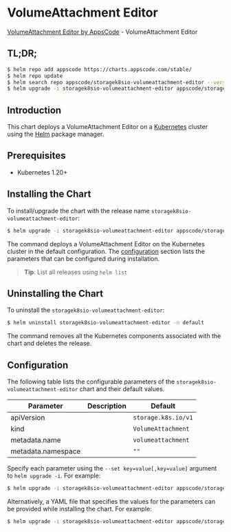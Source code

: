 # VolumeAttachment Editor

[VolumeAttachment Editor by AppsCode](https://appscode.com) - VolumeAttachment Editor

## TL;DR;

```bash
$ helm repo add appscode https://charts.appscode.com/stable/
$ helm repo update
$ helm search repo appscode/storagek8sio-volumeattachment-editor --version=v0.16.0
$ helm upgrade -i storagek8sio-volumeattachment-editor appscode/storagek8sio-volumeattachment-editor -n default --create-namespace --version=v0.16.0
```

## Introduction

This chart deploys a VolumeAttachment Editor on a [Kubernetes](http://kubernetes.io) cluster using the [Helm](https://helm.sh) package manager.

## Prerequisites

- Kubernetes 1.20+

## Installing the Chart

To install/upgrade the chart with the release name `storagek8sio-volumeattachment-editor`:

```bash
$ helm upgrade -i storagek8sio-volumeattachment-editor appscode/storagek8sio-volumeattachment-editor -n default --create-namespace --version=v0.16.0
```

The command deploys a VolumeAttachment Editor on the Kubernetes cluster in the default configuration. The [configuration](#configuration) section lists the parameters that can be configured during installation.

> **Tip**: List all releases using `helm list`

## Uninstalling the Chart

To uninstall the `storagek8sio-volumeattachment-editor`:

```bash
$ helm uninstall storagek8sio-volumeattachment-editor -n default
```

The command removes all the Kubernetes components associated with the chart and deletes the release.

## Configuration

The following table lists the configurable parameters of the `storagek8sio-volumeattachment-editor` chart and their default values.

|     Parameter      | Description |            Default             |
|--------------------|-------------|--------------------------------|
| apiVersion         |             | <code>storage.k8s.io/v1</code> |
| kind               |             | <code>VolumeAttachment</code>  |
| metadata.name      |             | <code>volumeattachment</code>  |
| metadata.namespace |             | <code>""</code>                |


Specify each parameter using the `--set key=value[,key=value]` argument to `helm upgrade -i`. For example:

```bash
$ helm upgrade -i storagek8sio-volumeattachment-editor appscode/storagek8sio-volumeattachment-editor -n default --create-namespace --version=v0.16.0 --set apiVersion=storage.k8s.io/v1
```

Alternatively, a YAML file that specifies the values for the parameters can be provided while
installing the chart. For example:

```bash
$ helm upgrade -i storagek8sio-volumeattachment-editor appscode/storagek8sio-volumeattachment-editor -n default --create-namespace --version=v0.16.0 --values values.yaml
```

